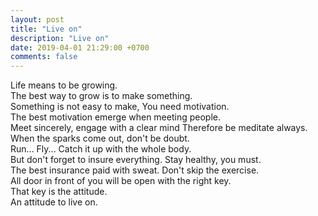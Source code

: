 ```yaml
---
layout: post
title: "Live on"
description: "Live on"
date: 2019-04-01 21:29:00 +0700
comments: false
---
```


Life means to be growing.  
The best way to grow is to make something.  
Something is not easy to make, You need motivation.  
The best motivation emerge when meeting people.  
Meet sincerely, engage with a clear mind
Therefore be meditate always.  
When the sparks come out, don't be doubt.   
Run... Fly... Catch it up with the whole body.  
But don't forget to insure everything. Stay healthy, you must.  
The best insurance paid with sweat. Don't skip the exercise.  
All door in front of you will be open with the right key.  
That key is the attitude.  
An attitude to live on.  